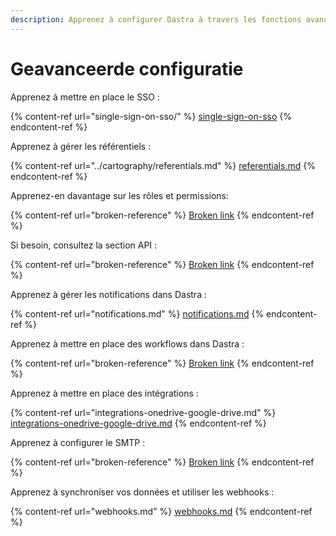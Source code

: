 ```yaml
---
description: Apprenez à configurer Dastra à travers les fonctions avancées.
---
```


# Geavanceerde configuratie

Apprenez à mettre en place le SSO :

{% content-ref url="single-sign-on-sso/" %}
[single-sign-on-sso](single-sign-on-sso/)
{% endcontent-ref %}

Apprenez à gérer les référentiels :

{% content-ref url="../cartography/referentials.md" %}
[referentials.md](../cartography/referentials.md)
{% endcontent-ref %}

Apprenez-en davantage sur les rôles et permissions:

{% content-ref url="broken-reference" %}
[Broken link](broken-reference)
{% endcontent-ref %}

Si besoin, consultez la section API :

{% content-ref url="broken-reference" %}
[Broken link](broken-reference)
{% endcontent-ref %}

Apprenez à gérer les notifications dans Dastra :

{% content-ref url="notifications.md" %}
[notifications.md](notifications.md)
{% endcontent-ref %}

Apprenez à mettre en place des workflows dans Dastra :

{% content-ref url="broken-reference" %}
[Broken link](broken-reference)
{% endcontent-ref %}

Apprenez à mettre en place des intégrations :

{% content-ref url="integrations-onedrive-google-drive.md" %}
[integrations-onedrive-google-drive.md](integrations-onedrive-google-drive.md)
{% endcontent-ref %}

Apprenez à configurer le SMTP :

{% content-ref url="broken-reference" %}
[Broken link](broken-reference)
{% endcontent-ref %}

Apprenez à synchroniser vos données et utiliser les webhooks :

{% content-ref url="webhooks.md" %}
[webhooks.md](webhooks.md)
{% endcontent-ref %}

